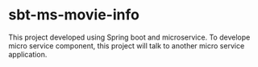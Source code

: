 # sbt-ms-movie-info
This project developed using Spring boot and microservice. To develope micro service component, this project will talk to another micro service application.
